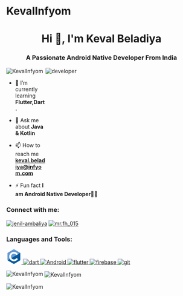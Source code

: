 # KevalInfyom

<h1 align="center">Hi 👋, I'm Keval Beladiya</h1>
<h3 align="center">A Passionate Android Native Developer From India</h3>

<img align ="right" alt="developer" width="400" height="320" src="https://thumbs.gfycat.com/DesertedThoseBluet-mobile.mp4">

<p align="left"> <img src="https://komarev.com/ghpvc/?username=KevalInfyom&label=Profile%20views&color=0e75b6&style=flat" alt="KevalInfyom" /> </p>

- 🌱 I’m currently learning **Flutter,Dart.**

- 💬 Ask me about **Java & Kotlin**

- 📫 How to reach me **keval.beladiya@infyom.com**

- ⚡ Fun fact **I am Android Native Developer👨‍💻**

<h3 align="left">Connect with me:</h3>
<p align="left">
<a href="https://www.linkedin.com/in/keval-beladiya-859ba61b9" target="blank"><img align="center" src="https://raw.githubusercontent.com/rahuldkjain/github-profile-readme-generator/master/src/images/icons/Social/linked-in-alt.svg" alt="jenil-ambaliya" height="30" width="40" /></a>
<a href="https://instagram.com/thekevalbeladiya" target="blank"><img align="center" src="https://raw.githubusercontent.com/rahuldkjain/github-profile-readme-generator/master/src/images/icons/Social/instagram.svg" alt="mr.fh_015" height="30" width="40" /></a>
</p>


<h3 align="left">Languages and Tools:</h3>
<p align="left"> <a href="https://www.cprogramming.com/" target="_blank" rel="noreferrer"> <img src="https://raw.githubusercontent.com/devicons/devicon/master/icons/c/c-original.svg" alt="c" width="40" height="40"/> </a>  <a href="https://dart.dev" target="_blank" rel="noreferrer"> <img src="https://www.vectorlogo.zone/logos/dartlang/dartlang-icon.svg" alt="dart" width="40" height="40"/> </a>
<a href="https://developer.android.com/?gclid=Cj0KCQjwmtGjBhDhARIsAEqfDEcZRLIOa7ThSHwTJtGuF2LQ2IpaF_62FpW_iY9Nm7A-1P7TbF8hXRMaAseEEALw_wcB&gclsrc=aw.ds" target="_blank" rel="noreferrer"> <img src="https://www.vectorlogo.zone/logos/android/android-icon.svg" alt="Android" width="40" height="40"/> </a><a href="https://flutter.dev" target="_blank" rel="noreferrer"> <img src="https://www.vectorlogo.zone/logos/flutterio/flutterio-icon.svg" alt="flutter" width="40" height="40"/> </a>  <a href="https://firebase.google.com/" target="_blank" rel="noreferrer"> <img src="https://www.vectorlogo.zone/logos/firebase/firebase-icon.svg" alt="firebase" width="40" height="40"/> </a>  </a> <a href="https://git-scm.com/" target="_blank" rel="noreferrer"> <img src="https://www.vectorlogo.zone/logos/git-scm/git-scm-icon.svg" alt="git" width="40" height="40"/> </a> </p>


<p><img align="left" src="https://github-readme-stats.vercel.app/api/top-langs?username=KevalInfyom&show_icons=true&locale=en&layout=compact" alt="KevalInfyom" /></p>

<p>&nbsp;<img align="center" src="https://github-readme-stats.vercel.app/api?username=KevalInfyom&show_icons=true&locale=en" alt="KevalInfyom" /></p>

<p><img align="center" src="https://github-readme-streak-stats.herokuapp.com/?user=KevalInfyom&" alt="KevalInfyom" /></p>
